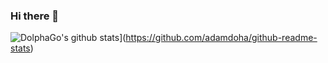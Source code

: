 ### Hi there 👋

<!--
**adamdoha/adamdoha** is a ✨ _special_ ✨ repository because its `README.md` (this file) appears on your GitHub profile.

Here are some ideas to get you started:

- 🔭 I’m currently working on ...
- 🌱 I’m currently learning ...
- 👯 I’m looking to collaborate on ...
- 🤔 I’m looking for help with ...
- 💬 Ask me about ...
- 📫 How to reach me: ...
- 😄 Pronouns: ...
- ⚡ Fun fact: ...
-->


![DolphaGo's github stats](https://github-readme-stats.vercel.app/api?username=adamdoha)](https://github.com/adamdoha/github-readme-stats)
